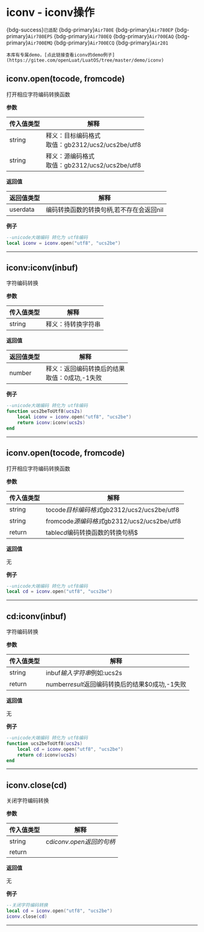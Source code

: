 # iconv - iconv操作

{bdg-success}`已适配` {bdg-primary}`Air780E` {bdg-primary}`Air780EP` {bdg-primary}`Air780EPS` {bdg-primary}`Air780EQ` {bdg-primary}`Air700EAQ` {bdg-primary}`Air700EMQ` {bdg-primary}`Air700ECQ` {bdg-primary}`Air201`

```{tip}
本库有专属demo，[点此链接查看iconv的demo例子](https://gitee.com/openLuat/LuatOS/tree/master/demo/iconv)
```

## iconv.open(tocode, fromcode)



打开相应字符编码转换函数

**参数**

|传入值类型|解释|
|-|-|
|string|释义：目标编码格式<br>取值：gb2312/ucs2/ucs2be/utf8|
|string|释义：源编码格式<br>取值：gb2312/ucs2/ucs2be/utf8|

**返回值**

|返回值类型|解释|
|-|-|
|userdata|编码转换函数的转换句柄,若不存在会返回nil|

**例子**

```lua
--unicode大端编码 转化为 utf8编码
local iconv = iconv.open("utf8", "ucs2be")

```

---

## iconv:iconv(inbuf)



字符编码转换

**参数**

|传入值类型|解释|
|-|-|
|string|释义：待转换字符串|

**返回值**

|返回值类型|解释|
|-|-|
|number|释义：返回编码转换后的结果<br>取值：0成功,-1失败|

**例子**

```lua
--unicode大端编码 转化为 utf8编码
function ucs2beToUtf8(ucs2s)
    local iconv = iconv.open("utf8", "ucs2be")
    return iconv:iconv(ucs2s)
end

```

---

## iconv.open(tocode, fromcode) 



打开相应字符编码转换函数

**参数**

|传入值类型|解释|
|-|-|
|string|tocode$目标编码格式$gb2312/ucs2/ucs2be/utf8|
|string|fromcode$源编码格式$gb2312/ucs2/ucs2be/utf8|
|return|table$cd$编码转换函数的转换句柄$ |

**返回值**

无

**例子**

```lua
--unicode大端编码 转化为 utf8编码
local cd = iconv.open("utf8", "ucs2be")

```

---

## cd:iconv(inbuf) 



字符编码转换

**参数**

|传入值类型|解释|
|-|-|
|string|inbuf$输入字符串$例如:ucs2s |
|return|number$result$返回编码转换后的结果$0成功,-1失败|

**返回值**

无

**例子**

```lua
--unicode大端编码 转化为 utf8编码
function ucs2beToUtf8(ucs2s)
    local cd = iconv.open("utf8", "ucs2be")
    return cd:iconv(ucs2s)
end

```

---

## iconv.close(cd) 



关闭字符编码转换

**参数**

|传入值类型|解释|
|-|-|
|string|cd$iconv.open返回的句柄$ |
|return| |

**返回值**

无

**例子**

```lua
--关闭字符编码转换
local cd = iconv.open("utf8", "ucs2be")
iconv.close(cd)

```

---

